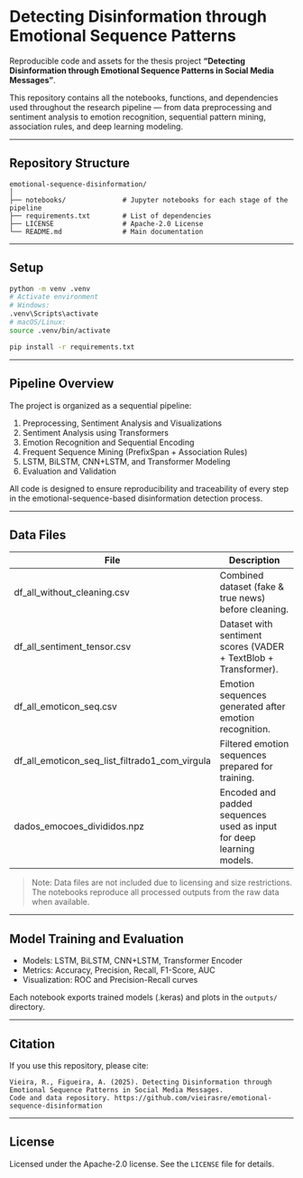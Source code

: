 # Detecting Disinformation through Emotional Sequence Patterns

Reproducible code and assets for the thesis project **“Detecting Disinformation through Emotional Sequence Patterns in Social Media Messages”**.

This repository contains all the notebooks, functions, and dependencies used throughout the research pipeline — from data preprocessing and sentiment analysis to emotion recognition, sequential pattern mining, association rules, and deep learning modeling.

---

## Repository Structure

```
emotional-sequence-disinformation/
│
├── notebooks/              # Jupyter notebooks for each stage of the pipeline
├── requirements.txt        # List of dependencies
├── LICENSE                 # Apache-2.0 License
└── README.md               # Main documentation
```

---

## Setup

```bash
python -m venv .venv
# Activate environment
# Windows:
.venv\Scripts\activate
# macOS/Linux:
source .venv/bin/activate

pip install -r requirements.txt
```

---

## Pipeline Overview

The project is organized as a sequential pipeline:

1. Preprocessing, Sentiment Analysis and Visualizations  
2. Sentiment Analysis using Transformers  
3. Emotion Recognition and Sequential Encoding  
4. Frequent Sequence Mining (PrefixSpan + Association Rules)  
5. LSTM, BiLSTM, CNN+LSTM, and Transformer Modeling  
6. Evaluation and Validation

All code is designed to ensure reproducibility and traceability of every step in the emotional-sequence-based disinformation detection process.

---

## Data Files

| File | Description |
|------|--------------|
| df_all_without_cleaning.csv | Combined dataset (fake & true news) before cleaning. |
| df_all_sentiment_tensor.csv | Dataset with sentiment scores (VADER + TextBlob + Transformer). |
| df_all_emoticon_seq.csv | Emotion sequences generated after emotion recognition. |
| df_all_emoticon_seq_list_filtrado1_com_virgula | Filtered emotion sequences prepared for training. |
| dados_emocoes_divididos.npz | Encoded and padded sequences used as input for deep learning models. |

> Note: Data files are not included due to licensing and size restrictions. The notebooks reproduce all processed outputs from the raw data when available.

---

## Model Training and Evaluation

- Models: LSTM, BiLSTM, CNN+LSTM, Transformer Encoder  
- Metrics: Accuracy, Precision, Recall, F1-Score, AUC  
- Visualization: ROC and Precision-Recall curves  

Each notebook exports trained models (.keras) and plots in the `outputs/` directory.

---

## Citation

If you use this repository, please cite:

```
Vieira, R., Figueira, A. (2025). Detecting Disinformation through Emotional Sequence Patterns in Social Media Messages. 
Code and data repository. https://github.com/vieirasre/emotional-sequence-disinformation
```

---

## License

Licensed under the Apache-2.0 license. See the `LICENSE` file for details.
